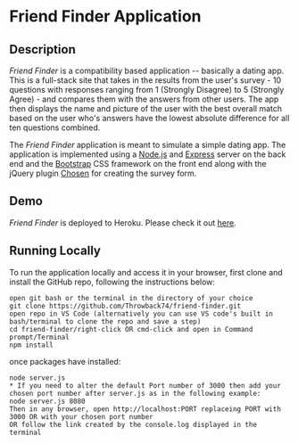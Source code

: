 # Friend Finder Application

## Description

*Friend Finder* is a compatibility based application -- basically a dating app. This is a full-stack site that takes in the results from the user's survey - 10 questions with responses ranging from 1 (Strongly Disagree) to 5 (Strongly Agree) - and compares them with the answers from other users. The app then displays the name and picture of the user with the best overall match based on the user who's answers have the lowest absolute difference for all ten questions combined.

The *Friend Finder* application is meant to simulate a simple dating app. The application is implemented using a [Node.js](https://nodejs.org/en/) and [Express](https://expressjs.com/) server on the back end and the [Bootstrap](https://getbootstrap.com/) CSS framework on the front end along with the jQuery plugin [Chosen](https://harvesthq.github.io/chosen/) for creating the survey form.

## Demo
	
*Friend Finder* is deployed to Heroku. Please check it out [here](https://friend-finder-appcbc.herokuapp.com/).

## Running Locally

To run the application locally and access it in your browser, first clone and install the GitHub repo, following the instructions below:

	open git bash or the terminal in the directory of your choice
	git clone https://github.com/Throwback74/friend-finder.git
	open repo in VS Code (alternatively you can use VS code's built in bash/terminal to clone the repo and save a step)
	cd friend-finder/right-click OR cmd-click and open in Command prompt/Terminal
	npm install
	
once packages have installed: 
	
	node server.js
	* If you need to alter the default Port number of 3000 then add your chosen port number after server.js as in the following example:
	node server.js 8080
	Then in any browser, open http://localhost:PORT replaceing PORT with 3000 OR with your chosen port number
	OR follow the link created by the console.log displayed in the terminal